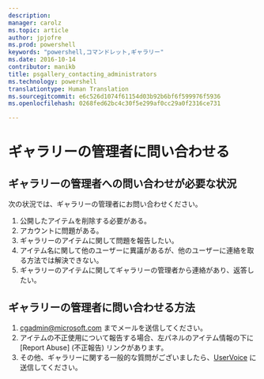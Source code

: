 ```yaml
---
description: 
manager: carolz
ms.topic: article
author: jpjofre
ms.prod: powershell
keywords: "powershell,コマンドレット,ギャラリー"
ms.date: 2016-10-14
contributor: manikb
title: psgallery_contacting_administrators
ms.technology: powershell
translationtype: Human Translation
ms.sourcegitcommit: e6c526d1074f61154d03b92b6bf6f599976f5936
ms.openlocfilehash: 0268fed62bc4c30f5e299af0cc29a0f2316ce731

---
```


# ギャラリーの管理者に問い合わせる

## ギャラリーの管理者への問い合わせが必要な状況

次の状況では、ギャラリーの管理者にお問い合わせください。

1. 公開したアイテムを削除する必要がある。
2. アカウントに問題がある。
3. ギャラリーのアイテムに関して問題を報告したい。
4. アイテム名に関して他のユーザーに異議があるが、他のユーザーに連絡を取る方法では解決できない。
5. ギャラリーのアイテムに関してギャラリーの管理者から連絡があり、返答したい。

## ギャラリーの管理者に問い合わせる方法

1. cgadmin@microsoft.com までメールを送信してください。
2. アイテムの不正使用について報告する場合、左パネルのアイテム情報の下に [Report Abuse] (不正報告) リンクがあります。
3. その他、ギャラリーに関する一般的な質問がございましたら、[UserVoice](http://windowsserver.uservoice.com/forums/301869-powershell) に送信してください。




<!--HONumber=Oct16_HO2-->


